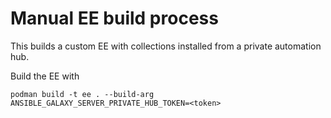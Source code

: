# Manual EE build process

This builds a custom EE with collections installed from a private
automation hub.

Build the EE with

```
podman build -t ee . --build-arg ANSIBLE_GALAXY_SERVER_PRIVATE_HUB_TOKEN=<token>
```
